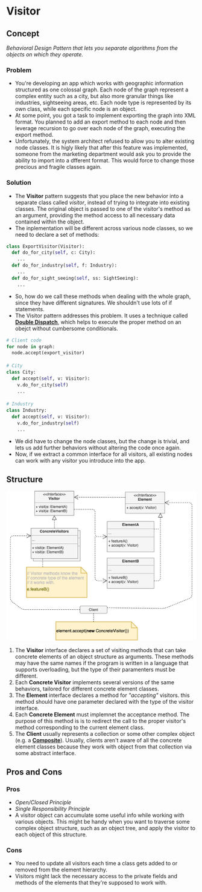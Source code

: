 # Visitor

## Concept

_Behavioral Design Pattern that lets you separate algorithms from the objects on which they operate._

### Problem

* You're developing an app which works with geographic information structured as one colossal graph. Each node of the graph represent a complex entity such as a city, but also more granular things like industries, sightseeing areas, etc. Each node type is represented by its own class, while each specific node is an object.
* At some point, you got a task to implement exporting the graph into XML format. You planned to add an export method to each node and then leverage recursion to go over each node of the graph, executing the export method.
* Unfortunately, the system architect refused to allow you to alter existing node classes. It is higly likely that after this feature was implemented, someone from the marketing department would ask you to provide the ability to import into a dfferent format. This would force to change those precious and fragile classes again.

### Solution

* The **Visitor** pattern suggests that you place the new behavior into a separate class called *visitor*, instead of trying to integrate into existing classes. The original object is passed to one of the visitor's method as an argument, providing the method access to all necessary data contained within the object.
* The inplementation will be different across various node classes, so we need to declare a set of methods:

```py
class ExportVisitor(Visitor):
  def do_for_city(self, c: City):
    ...
  def do_for_industry(self, f: Industry):
    ...
  def do_for_sight_seeing(self, ss: SightSeeing):
    ...
```

* So, how do we call these methods when dealing with the whole graph, since they have different signatures. We shouldn't use lots of if statements.
* The Visitor pattern addresses this problem. It uses a technique called <ins>**Double Dispatch**</ins>, which helps to execute the proper method on an obejct without cumbersome conditionals.

```py
# Client code
for node in graph:
  node.accept(export_visitor)

# City
class City:
  def accept(self, v: Visitor):
    v.do_for_city(self)
    ...

# Industry
class Industry:
  def accept(self, v: Visitor):
    v.do_for_industry(self)
    ...
```

* We did have to change the node classes, but the change is trivial, and lets us add further behaviors without altering the code once again.
* Now, if we extract a common interface for all visitors, all existing nodes can work with any visitor you introduce into the app.

## Structure

![Visitor Structure](structure.png)

1. The **Visitor** interface declares a set of visiting methods that can take concrete elements of an object structure as arguments. These methods may have the same names if the program is written in a language that supports overloading, but the type of their paramenters must be different.
2. Each **Concrete Visitor** implements several versions of the same behaviors, tailored for different concrete element classes.
3. The **Element** interface declares a method for *"accepting"* visitors. this method should have one parameter declared with the type of the visitor interface.
4. Each **Concrete Element** must implemnet the acceptance method. The purpose of this method is is to redirect the call to the proper visitor's method corresponding to the current element class.
5. The **Client** usually represents a collection or some other complex object (e.g. a <ins>**Composite**</ins>). Usually, clients aren't aware of all the concrete element classes because they work with object from that collection via some abstract interface.

## Pros and Cons

### Pros

* *Open/Closed Principle*
* *Single Responsibility Principle*
* A visitor object can accumulate some useful info while working with various objects. This might be handy when you want to traverse some complex object structure, such as an object tree, and apply the visitor to each object of this structure.

### Cons

* You need to update all visitors each time a class gets added to or removed from the element hierarchy.
* Visitors might lack the necessary access to the private fields and methods of the elements that they're supposed to work with.
